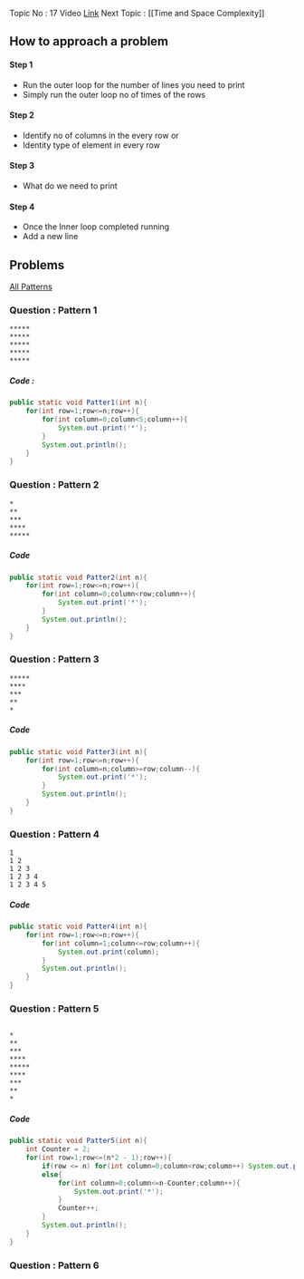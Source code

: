 Topic No : 17
Video [Link](https://youtu.be/lsOOs5J8ycw?si=T7cVO8OCj2ABBsc2)
Next Topic : [[Time and Space Complexity]]

## How to approach a problem 
#### Step 1
- Run the outer loop for the number of lines you need to print 
- Simply run the outer loop no of times of the rows
#### Step 2 
- Identify no of columns in the every row or 
- Identity type of element in every row
#### Step 3
- What do we need to print
#### Step 4
- Once the Inner loop completed running
- Add a new line

## Problems
[All Patterns](https://github.com/kunal-kushwaha/DSA-Bootcamp-Java/blob/main/assignments/09-patterns.md)
### Question : Pattern 1

```Pattern 
*****
*****
*****
*****
*****
```
##### Code :
```Java
public static void Patter1(int n){  
    for(int row=1;row<=n;row++){  
        for(int column=0;column<5;column++){  
            System.out.print('*');  
        }  
        System.out.println();  
    }  
}
```
### Question : Pattern 2

```Pattern
*
**
***
****
*****
```
##### Code 
```Java
public static void Patter2(int n){  
    for(int row=1;row<=n;row++){  
        for(int column=0;column<row;column++){  
            System.out.print('*');  
        }  
        System.out.println();  
    }  
}
```
### Question : Pattern 3

```Pattern
*****
****
***
**
*
```
##### Code 
```Java
public static void Patter3(int n){  
    for(int row=1;row<=n;row++){  
        for(int column=n;column>=row;column--){  
            System.out.print('*');  
        }  
        System.out.println();  
    }  
}
```

### Question : Pattern 4

```Pattern
1
1 2
1 2 3
1 2 3 4
1 2 3 4 5
```

##### Code 
```Java
public static void Patter4(int n){  
    for(int row=1;row<=n;row++){  
        for(int column=1;column<=row;column++){  
            System.out.print(column);  
        }  
        System.out.println();  
    }  
}
```

### Question : Pattern 5

```Pattern

*
**
***
****
*****
****
***
**
*
```

##### Code 
```Java
public static void Patter5(int n){  
    int Counter = 2;  
    for(int row=1;row<=(n*2 - 1);row++){  
        if(row <= n) for(int column=0;column<row;column++) System.out.print('*');  
        else{  
            for(int column=0;column<=n-Counter;column++){  
                System.out.print('*');  
            }  
            Counter++;  
        }  
        System.out.println();  
    }  
}
```

### Question : Pattern 6 
```Pattern

```